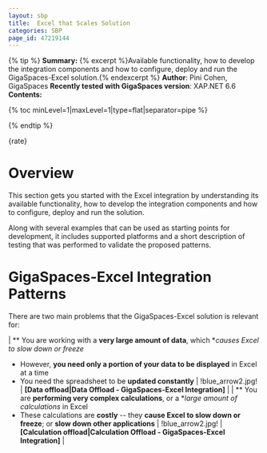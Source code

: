 ```yaml
---
layout: sbp
title:  Excel that Scales Solution
categories: SBP
page_id: 47219144
---
```



{% tip %}
**Summary:** {% excerpt %}Available functionality, how to develop the integration components and how to configure, deploy and run the GigaSpaces-Excel solution.{% endexcerpt %}
**Author**: Pini Cohen, GigaSpaces
**Recently tested with GigaSpaces version**: XAP.NET 6.6
**Contents:**

{% toc minLevel=1|maxLevel=1|type=flat|separator=pipe %}

{% endtip %}

{rate}

# Overview

This section gets you started with the Excel integration by understanding its available functionality, how to develop the integration components and how to configure, deploy and run the solution.

Along with several examples that can be used as starting points for development, it includes supported platforms and a short description of testing that was performed to validate the proposed patterns.

# GigaSpaces-Excel Integration Patterns

There are two main problems that the GigaSpaces-Excel solution is relevant for:

| ** You are working with a **very large amount of data**, which **causes Excel to slow down or freeze*
- However, **you need only a portion of your data to be displayed** in Excel at a time
- You need the spreadsheet to be **updated constantly** | !blue_arrow2.jpg! | **[Data offload|Data Offload - GigaSpaces-Excel Integration]** |
| ** You are **performing very complex calculations**, or a **large amount of calculations* in Excel
- These calculations are **costly** -- they **cause Excel to slow down or freeze**; or **slow down other applications** | !blue_arrow2.jpg! | **[Calculation offload|Calculation Offload - GigaSpaces-Excel Integration]** |

